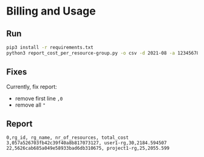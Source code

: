 # Billing and Usage

## Run

```bash
pip3 install -r requirements.txt
python3 report_cost_per_resource-group.py -o csv -d 2021-08 -a 1234567890
```

## Fixes

Currently, fix report:

* remove first line `,0`
* remove all `"`

## Report

```
0,rg_id, rg_name, nr_of_resources, total_cost
3,057a526703fb42c39f40a8b817073127, user1-rg,30,2184.594507
22,5626cab685a049e58933bad6db310675, project1-rg,25,2055.599
```
